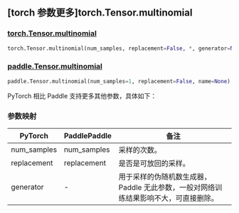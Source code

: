 ## [torch 参数更多]torch.Tensor.multinomial

### [torch.Tensor.multinomial](https://pytorch.org/docs/stable/generated/torch.Tensor.multinomial.html#torch.Tensor.multinomial)

```python
torch.Tensor.multinomial(num_samples, replacement=False, *, generator=None)
```

### [paddle.Tensor.multinomial]()

```python
paddle.Tensor.multinomial(num_samples=1, replacement=False, name=None)
```

PyTorch 相比 Paddle 支持更多其他参数，具体如下：

### 参数映射

| PyTorch     | PaddlePaddle | 备注                                                                                |
| ----------- | ------------ | ----------------------------------------------------------------------------------- |
| num_samples | num_samples  | 采样的次数。                                                                        |
| replacement | replacement  | 是否是可放回的采样。                                                                |
| generator   | -            | 用于采样的伪随机数生成器，Paddle 无此参数，一般对网络训练结果影响不大，可直接删除。 |
